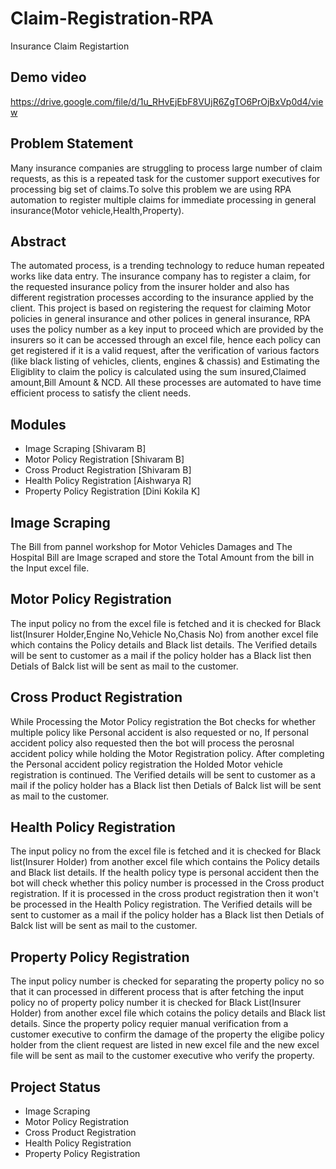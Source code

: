 # Claim-Registration-RPA
Insurance Claim Registartion
## Demo video
https://drive.google.com/file/d/1u_RHvEjEbF8VUjR6ZgTO6PrOjBxVp0d4/view

## Problem Statement
Many insurance companies are struggling to process large number of claim requests, as this is a repeated task for the customer support executives for processing big set of claims.To solve this problem we are using RPA automation to register multiple  claims for immediate processing in general insurance(Motor vehicle,Health,Property).

## Abstract
The automated process, is a trending technology to reduce human repeated works like data entry. The insurance company has to register a claim, for the requested insurance policy from the insurer holder and also has different registration processes according to the insurance applied by the client.
This project is based on registering the request for claiming Motor policies in general insurance and other polices in general insurance, RPA uses the policy number as a key input to proceed which are provided by the insurers so it can be
accessed through an excel file, hence each policy can get registered if it is a valid request, after the verification of various factors (like black listing of vehicles, clients, engines & chassis) and Estimating the Eligiblity to claim the policy is calculated using the sum insured,Claimed amount,Bill Amount & NCD. All these processes are automated to have time efficient process to satisfy the client
needs.

## Modules
- Image Scraping               [Shivaram B]
- Motor Policy Registration    [Shivaram B]
- Cross Product Registration   [Shivaram B]
- Health Policy Registration   [Aishwarya R]
- Property Policy Registration [Dini Kokila K]

## Image Scraping
The Bill from pannel workshop for Motor Vehicles Damages and The Hospital Bill are Image scraped and store the Total Amount from the bill in the Input excel file.

## Motor Policy Registration
The input policy no from the excel file is fetched and it is checked for Black list(Insurer Holder,Engine No,Vehicle No,Chasis No) from another excel file which contains the Policy details and Black list details. The Verified details will be sent to customer as a mail if the policy holder has a Black list then Detials of Balck list will be sent as mail to the customer.

## Cross Product Registration
While Processing the Motor Policy registration the Bot checks for whether multiple policy like Personal accident is also requested or no, If personal accident policy also requested then the bot will process the perosnal accident policy while holding the Motor Registration policy. After completing the Personal accident policy registration the Holded Motor vehicle registration is continued.  The Verified details will be sent to customer as a mail if the policy holder has a Black list then Detials of Balck list will be sent as mail to the customer.

## Health Policy Registration
The input policy no from the excel file is fetched and it is checked for Black list(Insurer Holder) from another excel file which contains the Policy details and Black list details. If the health policy type is personal accident then the bot will check whether this policy number is processed in the Cross product registration. If it is processed in the cross product registration then it won't be processed in the Health Policy registration. The Verified details will be sent to customer as a mail if the policy holder has a Black list then Detials of Balck list will be sent as mail to the customer.

## Property Policy Registration
The input policy number is checked for separating the property policy no so that it can processed in different process that is after fetching the input policy no of property policy number it is checked for Black List(Insurer Holder) from another excel file which cotains the policy details and Black list details. Since the property policy requier manual verification from a customer executive to confirm the damage of the property the eligibe policy holder from the client request are listed in new excel file and the new excel file will be sent as mail to the customer executive who verify the property.

## Project Status
- Image Scraping
- Motor Policy Registration
- Cross Product Registration
- Health Policy Registration
- Property Policy Registration

